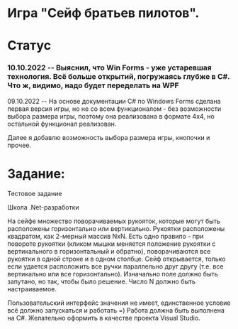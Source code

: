 # Игра "Сейф братьев пилотов".

# Статус 

### 10.10.2022 -- Выяснил, что Win Forms - уже устаревшая технология. Всё больше открытий, погружаясь глубже в C#. Что ж, видимо, надо будет переделать на WPF


09.10.2022 -- На основе документации C# по Windows Forms сделана первая версия игры, но не со всем функционалом - без возможности выбора размера игры, поэтому она реализована в формате 4x4, но остальной функционал реализован. 

Далее я добавлю возможность выбора размера игры, кнопочки и прочее. 




# Задание: 

Тестовое задание

Школа .Net-разработки


На сейфе множество поворачиваемых рукояток, которые могут быть расположены горизонтально или вертикально. 
Рукоятки расположены квадратом, как 2-мерный массив NxN. 
Есть одно правило - при повороте рукоятки (кликом мышки меняется положение рукоятки с вертикального в горизонтальный и обратно), поворачиваются все рукоятки в одной строке и в одном столбце. 
Сейф открывается, только если удается расположить все ручки параллельно друг другу (т.е. все вертикально или все горизонтально). 
Изначально поле должно быть запутано, но так, чтобы было решение. 
Число N должно быть настраиваемое.

Пользовательский интерфейс значения не имеет, единственное условие всё должно запускаться и работать =)
Работа должна быть выполнена на C#.
Желательно оформить в качестве проекта Visual Studio.


